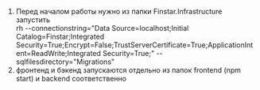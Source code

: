 1) Перед началом работы нужно из папки Finstar.Infrastructure запустить    
   rh --connectionstring="Data Source=localhost;Initial Catalog=Finstar;Integrated Security=True;Encrypt=False;TrustServerCertificate=True;ApplicationIntent=ReadWrite;Integrated Security=True;" --sqlfilesdirectory="Migrations"
2) фронтенд и бэкенд запускаются отдельно из папок frontend (npm start) и backend соответственно 